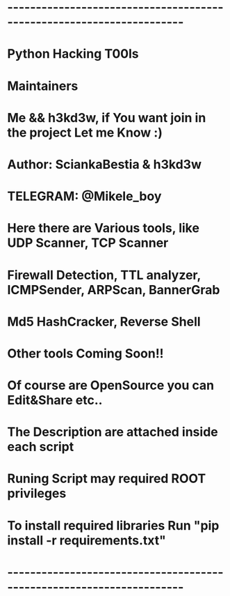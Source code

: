 # ---------------------------------------------------------------------
# Python Hacking T00ls 
#
# Maintainers
# Me && h3kd3w, if You want join in the project Let me Know :)
#
# Author: SciankaBestia & h3kd3w
# TELEGRAM: @Mikele_boy
#
# Here there are Various tools, like UDP Scanner, TCP Scanner
# Firewall Detection, TTL analyzer, ICMPSender, ARPScan, BannerGrab
# Md5 HashCracker, Reverse Shell
# 
# Other tools Coming Soon!!
# Of course are OpenSource you can Edit&Share etc..
#
# The Description are attached inside each script
# Runing Script may required ROOT privileges
#
# To install required libraries Run "pip install -r requirements.txt"
# ---------------------------------------------------------------------
